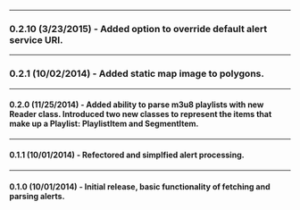 ***
### 0.2.10 (3/23/2015) - Added option to override default alert service URI.
***
### 0.2.1 (10/02/2014) - Added static map image to polygons.
***
#### 0.2.0 (11/25/2014) - Added ability to parse m3u8 playlists with new Reader class. Introduced two new classes to represent the items that make up a Playlist: PlaylistItem and SegmentItem.
***
#### 0.1.1 (10/01/2014) - Refectored and simplfied alert processing.
***
#### 0.1.0 (10/01/2014) - Initial release, basic functionality of fetching and parsing alerts.